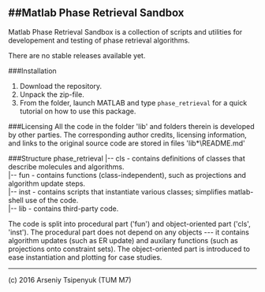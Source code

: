 ##Matlab Phase Retrieval Sandbox
----------------------------------------------------------------------------

Matlab Phase Retrieval Sandbox is a collection of scripts and utilities for
developement and testing of phase retrieval algorithms. 

There are no stable releases available yet.

###Installation
1. Download the repository.
2. Unpack the zip-file.
3. From the folder, launch MATLAB and type `phase_retrieval` for a quick 
tutorial on how to use this package.


###Licensing
All the code in the folder 'lib' and folders therein is developed by 
other parties.
The corresponding author credits, licensing information, and links to the original source code are stored in files 'lib\*\README.md'

###Structure
phase_retrieval
|-- cls  - contains definitions of classes that describe molecules and algorithms.  
|-- fun  - contains functions (class-independent), such as projections and algorithm update steps.  
|-- inst - contains scripts that instantiate various classes; simplifies matlab-shell use of the code.  
|-- lib  - contains third-party code.  
  
The code is split into procedural part ('fun') and object-oriented part ('cls', 'inst'). The procedural part
does not depend on any objects --- it contains algorithm updates (such as ER update) and auxilary functions 
(such as projections onto constraint sets). The object-oriented part is introduced to ease instantiation
and plotting for case studies.

----------------------------------------------------------------------------
(c) 2016 Arseniy Tsipenyuk (TUM M7)

